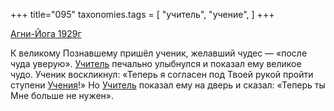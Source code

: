 +++
title="095"
taxonomies.tags = [
 "учитель",
 "учение",
]
+++

[Агни-Йога 1929г](/agni/1929)

К великому Познавшему пришёл ученик, желавший чудес — «после чуда уверую». [Учитель](/tags/учитель) печально улыбнулся и показал ему великое чудо. Ученик воскликнул: «Теперь я согласен под Твоей рукой пройти ступени [Учения](/tags/учение)!» Но [Учитель](/tags/учитель) показал ему на дверь и сказал: «Теперь ты Мне больше не нужен».